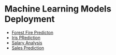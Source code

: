 # Machine Learning Models Deployment

- [Forest Fire Predicton](https://github.com/HanifaElahi/Courses/tree/main/ML_Model_Deployment/ForestFirePrediction)
- [Iris PRediction](https://github.com/HanifaElahi/Courses/tree/main/ML_Model_Deployment/IrisPrediction)
- [Salary Analysis](https://github.com/HanifaElahi/Courses/tree/main/ML_Model_Deployment/SalaryAnalysis)
- [Sales Prediction](https://github.com/HanifaElahi/Courses/tree/main/ML_Model_Deployment/SalesPrediction)
